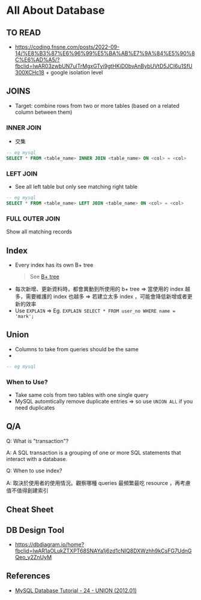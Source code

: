 # All About Database

## TO READ

- https://coding.fnsne.com/posts/2022-09-14/%E8%B3%87%E6%96%99%E5%BA%AB%E7%9A%84%E5%90%8C%E6%AD%A5/?fbclid=IwAR03zwbUN7ulTrMgxGTyi9gtHKiD0bvAnBybUVtD5JCI6u1SfU300XCHc18 + google isolation level

## JOINS

- Target: combine rows from two or more tables (based on a related column between them)

### INNER JOIN

- 交集

```sql
-- eg mysql
SELECT * FROM <table_name> INNER JOIN <table_name> ON <col> = <col>
```

### LEFT JOIN

- See all left table but only see matching right table

```sql
-- eg mysql
SELECT * FROM <table_name> LEFT JOIN <table_name> ON <col> = <col>
```

### FULL OUTER JOIN

Show all matching records

## Index

- Every index has its own B+ tree
  > See [B+ tree](https://github.com/chengr4/my-data-structures/blob/main/tree/README.md#b-tree)
- 每次新增、更新資料時，都會異動到所使用的 b+ tree => 當使用的 index 越多，需要維護的 index 也越多 => 若建立太多 index ，可能會降低新增或者更新的效率
- Use `EXPLAIN` => Eg. `EXPLAIN SELECT * FROM user_no WHERE name = 'mark';`

## Union

- Columns to take from queries should be the same
- 

```sql
-- eg mysql

```


### When to Use?

- Take same cols from two tables with one single query
- MySQL automtically remove duplicate entries => so use `UNION ALL` if you need duplicates

## Q/A

Q: What is "transaction"?

A: A SQL transaction is a grouping of one or more SQL statements that interact with a database.

Q: When to use index?

A: 取決於使用者的使用情況。觀察哪種 queries 最頻繁最吃 resource ，再考慮值不值得創建索引

## Cheat Sheet

## DB Design Tool

- https://dbdiagram.io/home?fbclid=IwAR1aOLukZTXPT68SNAYa1j6zd1cNIQ8DXWzhh9kCsFG7UdnGQeo_y2ZnUyM

## References

- [MySQL Database Tutorial - 24 - UNION (2012.01)](https://youtu.be/crj8x1PevcY)
